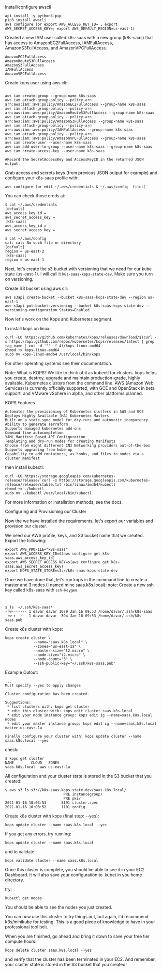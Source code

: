Install/configure awscli

```
apt install -y python3-pip
pip3 install awscli
aws configure (or export AWS_ACCESS_KEY_ID= ; export AWS_SECRET_ACCESS_KEY=; export AWS_DEFAULT_REGION=us-east-1)
```

Created a new IAM user called k8s-saas with a new group (k8s-saas) that has access to AmazonEC2FullAccess, IAMFullAccess, AmazonS3FullAccess, and AmazonVPCFullAccess.

```
AmazonEC2FullAccess
AmazonRoute53FullAccess
AmazonS3FullAccess
IAMFullAccess
AmazonVPCFullAccess
```

Create kops user using aws cli:
```

aws iam create-group --group-name k8s-saas
aws iam attach-group-policy --policy-arn arn:aws:iam::aws:policy/AmazonEC2FullAccess --group-name k8s-saas
aws iam attach-group-policy --policy-arn arn:aws:iam::aws:policy/AmazonRoute53FullAccess --group-name k8s-saas
aws iam attach-group-policy --policy-arn arn:aws:iam::aws:policy/AmazonS3FullAccess --group-name k8s-saas
aws iam attach-group-policy --policy-arn arn:aws:iam::aws:policy/IAMFullAccess --group-name k8s-saas
aws iam attach-group-policy --policy-arn arn:aws:iam::aws:policy/AmazonVPCFullAccess --group-name k8s-saas
aws iam create-user --user-name k8s-saas
aws iam add-user-to-group --user-name k8s-saas --group-name k8s-saas
aws iam create-access-key --user-name k8s-saas

#Record the SecretAccessKey and AccessKeyID in the returned JSON output.
```

Grab access and secrets keys (from previous JSON output for example) and configure your k8s-saas profile with: 
```
aws configure (or edit ~/.aws/credentials & ~/.aws/config  files)
```
You can check those creds at:
```
$ cat ~/.aws/credentials 
[default]
aws_access_key_id = 
aws_secret_access_key = 
[k8s-saas]
aws_access_key_id = 
aws_secret_access_key = 

$ cat ~/.aws/config 
cat: cat: No such file or directory
[default]
region = us-east-2
[k8s-saas]
region = us-east-1
```
Next, let's create the s3 bucket with versioning that we need for our kube state (us-east-1). I will call it `k8s-saas-kops-state-dev`. Make sure you turn on versioning.

Create S3 bucket using aws cli:

```
aws s3api create-bucket --bucket k8s-saas-kops-state-dev --region us-east-1 
aws s3api put-bucket-versioning --bucket k8s-saas-kops-state-dev --versioning-configuration Status=Enabled

```
Now let's work on the Kops and Kubernetes segment.

to install kops on linux:
```
curl -LO https://github.com/kubernetes/kops/releases/download/$(curl -s https://api.github.com/repos/kubernetes/kops/releases/latest | grep tag_name | cut -d '"' -f 4)/kops-linux-amd64
chmod +x kops-linux-amd64
sudo mv kops-linux-amd64 /usr/local/bin/kops
```
For other operating systems see their documentation.

Note: What is KOPS? We like to think of it as kubectl for clusters. kops helps you create, destroy, upgrade and maintain production-grade, highly available, Kubernetes clusters from the command line. AWS (Amazon Web Services) is currently officially supported, with GCE and OpenStack in beta support, and VMware vSphere in alpha, and other platforms planned.

KOPS Features

    Automates the provisioning of Kubernetes clusters in AWS and GCE
    Deploys Highly Available (HA) Kubernetes Masters
    Built on a state-sync model for dry-runs and automatic idempotency
    Ability to generate Terraform
    Supports managed kubernetes add-ons
    Command line autocompletion
    YAML Manifest Based API Configuration
    Templating and dry-run modes for creating Manifests
    Choose from eight different CNI Networking providers out-of-the-box
    Supports upgrading from kube-up
    Capability to add containers, as hooks, and files to nodes via a cluster manifest



then install kubectl:
```
curl -LO https://storage.googleapis.com/kubernetes-release/release/`curl -s https://storage.googleapis.com/kubernetes-release/release/stable.txt`/bin/linux/amd64/kubectl
chmod +x ./kubectl
sudo mv ./kubectl /usr/local/bin/kubectl
```
For more information or installation methods, see the docs.

Configuring and Provisioning our Cluster

Now the we have installed the requirements, let's export our variables and provision our cluster.

We need our AWS profile, keys, and S3 bucket name that we created. Export the following:
```
export AWS_PROFILE="k8s-saas"
export AWS_ACCESS_KEY_ID=$(aws configure get k8s-saas.aws_access_key_id)
export AWS_SECRET_ACCESS_KEY=$(aws configure get k8s-saas.aws_secret_access_key)
export KOPS_STATE_STORE=s3://k8s-saas-kops-state-dev
```
Once we have done that, let's run kops in the command line to create a master and 3 nodes.(I named mine saas.k8s.local):
note: Create a new ssh key called k8s-saas with `ssh-keygen`
```


$ ls  ~/.ssh/k8s-saas*
-rw------- 1 davar davar 1679 Jan 16 09:53 /home/davar/.ssh/k8s-saas
-rw-r--r-- 1 davar davar  394 Jan 16 09:53 /home/davar/.ssh/k8s-saas.pub
```
Create k8s cluster with kops:

```
kops create cluster \
             --name="saas.k8s.local" \
             --zones="us-east-1a" \
             --master-size="t2.micro" \
             --node-size="t2.micro" \
             --node-count="3" \
             --ssh-public-key="~/.ssh/k8s-saas.pub"
```

Example Outout:

```
...
Must specify --yes to apply changes

Cluster configuration has been created.

Suggestions:
 * list clusters with: kops get cluster
 * edit this cluster with: kops edit cluster saas.k8s.local
 * edit your node instance group: kops edit ig --name=saas.k8s.local nodes
 * edit your master instance group: kops edit ig --name=saas.k8s.local master-us-east-1a

Finally configure your cluster with: kops update cluster --name saas.k8s.local --yes

```
check:

```
$ kops get cluster
NAME		CLOUD	ZONES
saas.k8s.local	aws	us-east-1a
```

All configuration and your cluster state is stored in the S3 bucket that you created:
```
$ aws s3 ls s3://k8s-saas-kops-state-dev/saas.k8s.local/
                           PRE instancegroup/
                           PRE pki/
2021-01-16 10:03:53       5191 cluster.spec
2021-01-16 10:03:52       1101 config
```
Create k8s cluster with kops (final step: --yes):

```
kops update cluster --name saas.k8s.local --yes
```

If you get any errors, try running:
```
kops update cluster --name saas.k8s.local
```
and to validate:
```
kops validate cluster --name saas.k8s.local
```
Once this cluster is complete, you should be able to see it in your EC2 Dashboard. It will also save your configuration to .kube/ in you home directory.

try:
```
kubectl get nodes
```
You should be able to see the nodes you just created.

You can now use this cluster to try things out, but again, i'd recommend k3s/minikube for testing. This is a good piece of knowledge to have in your professional tool belt.

When you are finished, go ahead and bring it down to save your free tier compute hours:
```
kops delete cluster saas.k8s.local --yes
```
and verify that the cluster has been terminated in your EC2. And remember, your cluster state is stored in the S3 bucket that you created!
